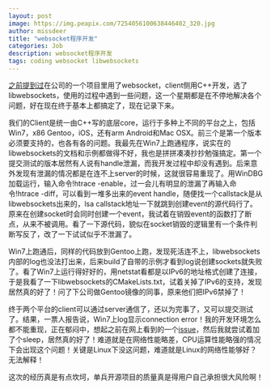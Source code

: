 ```yaml
---
layout: post
image: https://img.peapix.com/7254056100638446402_320.jpg
author: missdeer
title: "websocket程序开发"
categories: Job
description: websocket程序开发
tags: coding websocket libwebsockets
---
```

[之前提到过](../../../2014/11/recent/)在公司的一个项目里用了websocket，client侧用C++开发，选了libwebsockets，使用的过程中遇到一些问题，这一个星期都是在不停地解决各个问题，好在现在终于基本上都搞定了，现在记录下来。

我们的Client是统一由C++写的底层core，运行于多种上不同的平台之上，包括Win7，x86 Gentoo，iOS，还有arm Android和Mac OSX。前三个是第一个版本必须要支持的，也各有各的问题。我最先在Win7上跑通程序，说实在的libwebsockets的文档和示例都做得不好，我也是拼拼凑凑抄抄勉强搞定。第一个提交测试的版本居然有人说有handle泄漏，而我开发过程中却没有遇到。后来意外发现有泄漏的情况都是在连不上server的时候，这就很容易重现了。用WinDBG加载运行，输入命令!htrace -enable，过一会儿有明显的泄漏了再输入命令!htrace -diff，可以看到一堆多出来的event handle，随便找一个callstack是从libwebsockets出来的，lsa callstack地址一下就跳到创建event的源代码行了。原来在创建socket时会同时创建一个event，我试着在销毁event的函数打了断点，从来不被调用。看了一下源代码，貌似在socket销毁的逻辑里有一个条件判断写反了，改了一下试试似乎不泄漏了。

Win7上跑通后，同样的代码放到Gentoo上跑，发现死活连不上，libwebsockets内部的log也没法打出来，后来build了自带的示例才看到log说创建sockets就失败了。看了Win7上运行得好好的，用netstat看都是以IPv6的地址格式创建了连接，于是我看了一下libwebsockets的CMakeLists.txt，试着关掉了IPv6的支持，发现居然真的好了！问了下公司做Gentoo镜像的同事，原来他们把IPv6禁掉了！

终于两个平台的client可以通过server通信了，还以为完事了，又可以提交测试了。结果，一票人报告说，Win7上log显示connection error！我的开发环境怎么都不能重现，正在郁闷中，想起之前在网上看到的一个[issue](https://github.com/warmcat/libwebsockets/issues/208)，然后我就尝试着加了个sleep，居然真的好了！难道就是在网络性能略差，CPU运算性能略强的情况下会出现这个问题！关键是Linux下没这问题，难道就是Linux的网络性能够好？无法解释！

这次的经历真是有点坎坷，单兵开源项目的质量真是得用户自己承担很大风险啊！
